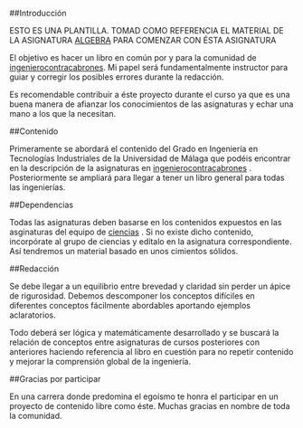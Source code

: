 ##Introducción

ESTO ES UNA PLANTILLA. TOMAD COMO REFERENCIA EL MATERIAL DE LA ASIGNATURA [ALGEBRA](https://github.com/ingenieria-libre/algebra) PARA COMENZAR CON ÉSTA ASIGNATURA

El objetivo es hacer un libro en común por y para la comunidad de [ingenierocontracabrones](https://ingenierocontracabrones.blogspot.com). Mi papel será fundamentalmente instructor para guiar y corregir los posibles errores durante la redacción.

Es recomendable contribuir a éste proyecto durante el curso ya que es una buena manera de afianzar los conocimientos de las asignaturas y echar una mano a los que la necesitan. 

##Contenido

Primeramente se abordará el contenido del Grado en Ingeniería en Tecnologías Industriales de la Universidad de Málaga que podéis encontrar en la descripción de la asignaturas en [ingenierocontracabrones](https://ingenierocontracabrones.blogspot.com) . Posteriormente se ampliará para llegar a tener un libro general para todas las ingenierías.

##Dependencias

Todas las asignaturas deben basarse en los contenidos expuestos en las asginaturas del equipo de [ciencias](https://github.com/orgs/ingenieria-libre/teams/ciencias/repositories) . Si no existe dicho contenido, incorpórate al grupo de ciencias y edítalo en la asignatura correspondiente. Así tendremos un material basado en unos cimientos sólidos.

##Redacción

Se debe llegar a un equilibrio entre brevedad y claridad sin perder un ápice de rigurosidad. Debemos descomponer los conceptos difíciles en diferentes conceptos fácilmente abordables aportando ejemplos aclaratorios.

Todo deberá ser lógica y matemáticamente desarrollado y se buscará la relación de conceptos entre asignaturas de cursos posteriores con anteriores haciendo referencia al libro en cuestión para no repetir contenido y mejorar la comprensión global de la ingeniería.

##Gracias por participar

En una carrera donde predomina el egoísmo te honra el participar en un proyecto de contenido libre como éste. Muchas gracias en nombre de toda la comunidad.

